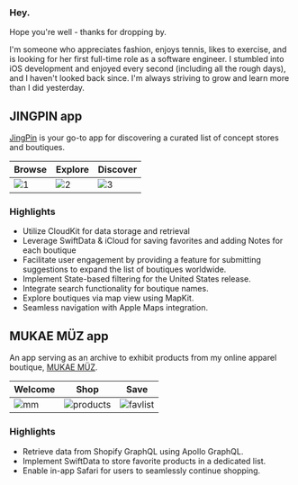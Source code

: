 ### Hey.

Hope you're well - thanks for dropping by.

I'm someone who appreciates fashion, enjoys tennis, likes to exercise, and is looking for her first full-time role as a software engineer. I stumbled into iOS development and enjoyed every second (including all the rough days), and I haven't looked back since. I'm always striving to grow and learn more than I did yesterday. 

<!--
**orgcottontee/orgcottontee** is a ✨ _special_ ✨ repository because its `README.md` (this file) appears on your GitHub profile.

Here are some ideas to get you started:

- 🔭 I’m currently working on ...

- 🌱 I’m currently learning ...
- 👯 I’m looking to collaborate on ...
- 🤔 I’m looking for help with ...
- 💬 Ask me about ...
- 📫 How to reach me: ...
- 😄 Pronouns: ...
- ⚡ Fun fact: ...
-->

## JINGPIN app
[JingPin](https://apps.apple.com/us/app/jingpin/id6502470376) is your go-to app for discovering a curated list of concept stores and boutiques. 

| Browse	                            | Explore                             | Discover                            |
| ----------------------------------- | ----------------------------------- | ----------------------------------- |
|![1](https://github.com/orgcottontee/orgcottontee/assets/86264121/305a3b31-1635-4e6d-a013-c89d9f7827ba)|![2](https://github.com/orgcottontee/orgcottontee/assets/86264121/c83ba2f7-e55d-4b2e-889f-8f256d4656c9)|![3](https://github.com/orgcottontee/orgcottontee/assets/86264121/8b286f11-7d4e-41f3-9e6f-f00dd16528b1)|

### Highlights
- Utilize CloudKit for data storage and retrieval
- Leverage SwiftData & iCloud for saving favorites and adding Notes for each boutique
- Facilitate user engagement by providing a feature for submitting suggestions to expand the list of boutiques worldwide.
- Implement State-based filtering for the United States release.
- Integrate search functionality for boutique names.
- Explore boutiques via map view using MapKit.
- Seamless navigation with Apple Maps integration.


## MUKAE MÜZ app
An app serving as an archive to exhibit products from my online apparel boutique, [MUKAE MÜZ](https://www.mukaemuz.co).

| Welcome | Shop | Save |
| ----------------------------------- | ----------------------------------- | ------------------------------------------- |
| ![mm](https://github.com/orgcottontee/orgcottontee/assets/86264121/8b790e6b-2e60-4db5-a7a0-ce7fc85cfa4a) | ![products](https://github.com/orgcottontee/orgcottontee/assets/86264121/c6b58d4e-e8a1-42c0-a8b6-d23346cf6cd4) | ![favlist](https://github.com/orgcottontee/orgcottontee/assets/86264121/2fe85be6-1bc1-4bda-b746-d4fb71005965) |

### Highlights
- Retrieve data from Shopify GraphQL using Apollo GraphQL.
- Implement SwiftData to store favorite products in a dedicated list.
- Enable in-app Safari for users to seamlessly continue shopping.
